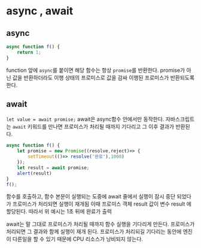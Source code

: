 # async , await
## async 
```js
async function f() {
    return 1;
}
```
function 앞에 ``async``를 붙이면 해당 함수는 항상 ``promise``를 반환한다.
promise가 아닌 값을 반환하더라도 이행 상태의 프로미스로 값을 감싸 이행된 프로미스가 반환되도록 한다.

## await
``
let value = await promise;
``
await은 async함수 안에서만 동작한다.
자바스크립트는 ``await`` 키워드를 만나면 프로미스가 처리될 때까지 기다리고 그 이후 결과가 반환된다.

```js
async function f() {
    let promise = new Promise((resolve,reject)=> {
        setTimeout(()=> resolve('완료'),1000)
    });
    let result = await promise;
    alert(result)
}
f();
``` 
함수를 호출하고, 함수 본문이 실행되는 도중에 await 줄에서 실행이 잠시 중단 되었다가 프로미스가 처리되면 실행이 재개됨
이때 프로미스 객체 result 값이 변수 result 에 할당된다. 따라서 위 예시는 1초 뒤에 완료가 출력

await는 말 그대로 프로미스가 처리될 때까지 함수 실행을 기다리게 만든다. 프로미스가 처리되면 그 결과와 함께 실행이 재개 된다.
프로미스가 처리되길 기다리는 동안에 엔진이 다른일을 할 수 있기 때문에 CPU 리소스가 낭비되지 않는다. 
